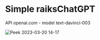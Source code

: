 # Simple raiksChatGPT
API openai.com - model text-davinci-003

![Peek 2023-03-20 14-17](https://user-images.githubusercontent.com/37816988/226468540-3e57f297-e77d-43e7-b3fd-d50c4cfcf66d.gif)
